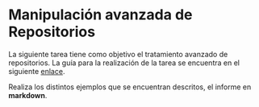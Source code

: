 # Manipulación avanzada de Repositorios

 La siguiente tarea tiene como objetivo el tratamiento avanzado de repositorios. La guía para la realización de la tarea se encuentra en el siguiente [enlace](../ejemplos/EJEMPLOS.md).

 Realiza los distintos ejemplos que se encuentran descritos, el informe en __markdown__.
